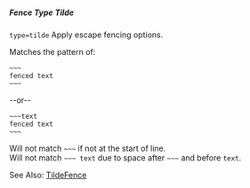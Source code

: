 ##### Fence Type Tilde

`type=tilde` Apply escape fencing options.  

Matches the pattern of:

````text
~~~
fenced text
~~~
````

--or--

````text
~~~text
fenced text
~~~
````

Will not match <code>&#126;&#126;&#126;</code> if not at the start of line.  
Will not match <code>&#126;&#126;&#126;   text</code> due to space after <code>&#126;&#126;&#126;</code> and before `text`.

See Also: [TildeFence](/build-include/classes/src_fences.tildefence.html)  